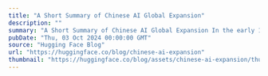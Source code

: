 ```yaml
---
title: "A Short Summary of Chinese AI Global Expansion"
description: ""
summary: "A Short Summary of Chinese AI Global Expansion In the early 15th century, Zheng He (also known as Ch..."
pubDate: "Thu, 03 Oct 2024 00:00:00 GMT"
source: "Hugging Face Blog"
url: "https://huggingface.co/blog/chinese-ai-expansion"
thumbnail: "https://huggingface.co/blog/assets/chinese-ai-expansion/thumbnail.png"
---
```


